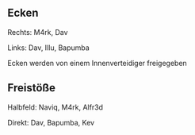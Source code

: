 Ecken
---
Rechts: M4rk, Dav

Links: Dav, Illu, Bapumba

Ecken werden von einem Innenverteidiger freigegeben



Freistöße
---
Halbfeld: Naviq, M4rk, Alfr3d

Direkt: Dav, Bapumba, Kev
